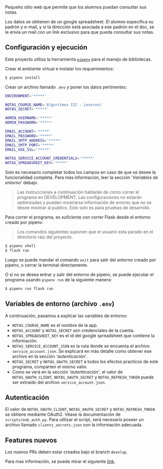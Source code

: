 Pequeño sitio web que permite que los alumnos puedan consultar sus notas.

Los datos se obtienen de un google spreadsheet. El alumno especifica su padrón y e-mail, y si la dirección está asociada a ese padrón en el doc, se le envía un mail con un link exclusivo para que pueda consultar sus notas.


Configuración y ejecución
-------------------------

Este proyecto utiliza la herramienta [`pipenv`](https://pipenv-es.readthedocs.io/es/latest/) para el manejo de bibliotecas.

Crear el ambiente virtual e instalar los requerimientos:

```bash
$ pipenv install
```

Crear un archivo llamado `.env` y poner los datos pertinentes:

```bash
ENVIRONMENT='*****'

NOTAS_COURSE_NAME='Algoritmos III - Leveroni'
NOTAS_SECRET='*****'

ADMIN_USERNAME='*****'
ADMIN_PASSWORD='*****'

EMAIL_ACCOUNT='*****'
EMAIL_PASSWORD='*****'
EMAIL_SMTP_ADDRESS='*****'
EMAIL_SMTP_PORT='*****'
EMAIL_USE_SSL='*****'

NOTAS_SERVICE_ACCOUNT_CREDENTIALS='*****'
NOTAS_SPREADSHEET_KEY='*****'
```

Solo es necesario completar todos los campos en caso de que se desee la funcionalidad completa. Para más información, leer la sección *'Variables de entorno'* debajo.


> Las instrucciones a continuación hablarán de como correr el programa en DEVELOPMENT. Las configuraciones no estarán optimizadas y pueden mostrarse información de errores que no se desee mostrar al publico. Esto solo es para pruebas de desarrollo.


Para correr el programa, es suficiente con correr Flask desde el entorno creado por pipenv:
> Los comandos siguientes suponen que el usuario esta parado en el directorio raiz del proyecto.

```bash
$ pipenv shell
$ flask run
```
Luego se puede mandar el comando `exit` para salir del entorno creado por pipenv, o cerrar la terminal directamente.

O si no se desea entrar y salir del entorno de pipenv, se puede ejecutar el programa usando `pipenv run` de la siguiente manera:

```bash
$ pipenv run flask run
```

Variables de entorno (archivo `.env`)
---------------------------------------

A continuación, pasamos a explicar las variables de entorno:

* `NOTAS_COURSE_NAME` es el nombre de la app.
* `NOTAS_ACCOUNT` y `NOTAS_SECRET` son credenciales de la cuenta.
* `NOTAS_SPREADSHEET_KEY` es el id del google spreadsheet que contiene la información.
* `NOTAS_SERVICE_ACCOUNT_JSON` es la ruta donde se encuenta el archivo `service_account.json`. Se explicará en más detalle como obtener ese archivo en la sección *'autenticación'*.
* `NOTAS_SECRET` y `NOTAS_OAUTH_SECRET` a todos los efectos practicos de este programa, comparten el mismo valor.
* Como se verá en la sección *'autenticación'*, el valor de `NOTAS_OAUTH_CLIENT`, `NOTAS_OAUTH_SECRET` y `NOTAS_REFRESH_TOKEN` puede ser extraido del archivo `service_account.json`.

Autenticación
-------------

El valor de `NOTAS_OAUTH_CLIENT`, `NOTAS_OAUTH_SECRET` y `NOTAS_REFRESH_TOKEN` se obtiene mediante OAuth2. Véase la documentación de `scripts/oob_auth.py`. Para utilizar el script, será necesario poseer un archivo llamado `clients_secrets.json` con la información adecuada.

## Features nuevos

Los nuevos PRs deben estar creados bajo el branch `develop`.

Para mas información, se puede mirar el siguiente [link](http://nvie.com/posts/a-successful-git-branching-model/).
